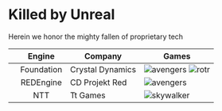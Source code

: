 # Killed by Unreal
Herein we honor the mighty fallen of proprietary tech

|| Engine | Company | Games |
| --- | :---: | --- | --- |
|| Foundation | Crystal Dynamics | ![avengers](https://github.com/redorav/killed-by-unreal/blob/master/images/avengers.png) ![rotr](https://github.com/redorav/killed-by-unreal/blob/master/images/rise-tomb-raider.png) |
|| REDEngine | CD Projekt Red | ![avengers](https://github.com/redorav/killed-by-unreal/blob/master/images/the-witcher-3.png) |
|| NTT | Tt Games | ![skywalker](https://github.com/redorav/killed-by-unreal/blob/master/images/lego-skywalker-saga.png) |
